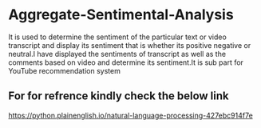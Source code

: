 # Aggregate-Sentimental-Analysis
It is used to determine the sentiment of the particular text or video transcript and display its sentiment that is whether its positive negative or neutral.I have displayed the sentiments of transcript as well as the comments based on video and determine its sentiment.It is sub part for YouTube recommendation system

## For for refrence kindly check the below link
https://python.plainenglish.io/natural-language-processing-427ebc914f7e
